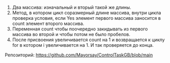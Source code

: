1. Два массива: изначальный и вторый такой же длины.
2. Метод, в котором цикл соразмерный длине массива, внутри цикла проверка условия, если Yes элемент первого массива заносится в count элемент второго массива.
3. Переменная count чтобы поочередно закидывать из первого массива во второй и чтобы потом не было пробелов.
4. После присвоения увеличивается count на 1 и возвращается к циклу for в котором i увеличивается на 1. И так проверяется до конца.

Репозиторий: https://github.com/Mayorsay/ControlTaskGB/blob/main